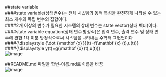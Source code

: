 ##state variable  
####state variable(상태변수)는 전체 시스템의 동적 특성을 완전하게 나타낼 수 있는 최소 개수의 독립 변수의 집합이다.  
####2개 이상의 변수가 필요한 시스템의 상태 변수는 state vector(상태 벡터)이다.   
####state variable equation(상태 변수 방정식)은 입력 변수, 출력 변수 및 상태 변수에 관한 1차 미분 방정식으로써 시스템을 나타내는 수학적 표현법이다.   
####{\displaystyle {\dot {\mathbf {x} }}(t)=f(\mathbf {x} (t),u(t))}   
####{\displaystyle y(t)=g(\mathbf {x} (t),u(t))}  
![image](https://github.com/meminabang/2019732026-lts/assets/144213129/14841f0a-33c3-4ac8-a2f7-8a9621fde941)  

##README.md 파일을 학번-이름.md로 이름을 바꿈  
![image](https://github.com/meminabang/2019732026-lts/assets/144213129/e9472c12-95c2-414a-b11c-e085555a7a14)
